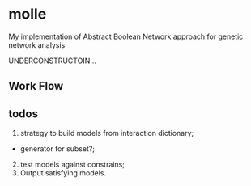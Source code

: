 # molle
My implementation of Abstract Boolean Network approach for genetic network analysis

UNDERCONSTRUCTOIN...

## Work Flow

## todos

1. strategy to build models from interaction dictionary;
  - generator for subset?;
2. test models against constrains;
3. Output satisfying models.
